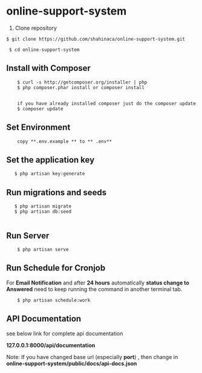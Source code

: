 ﻿# online-support-system

1. Clone repository
```
$ git clone https://github.com/shahinaca/online-support-system.git
 
 $ cd online-support-system
```
## Install with Composer

```
    $ curl -s http://getcomposer.org/installer | php
    $ php composer.phar install or composer install
    
    
    if you have already installed composer just do the composer update 
    $ composer update
```

## Set Environment

```
    copy **.env.example ** to ** .env**
```

## Set the application key

```
   $ php artisan key:generate
```

## Run migrations and seeds

```
   $ php artisan migrate
   $ php artisan db:seed
   
```
## Run Server

````
    $ php artisan serve
````
## Run Schedule for Cronjob
 For **Email Notification** and after **24 hours** automatically **status change to Answered** need to keep running the command in another terminal tab.
````
    $ php artisan schedule:work
````
## API Documentation 
see below link for complete api documentation

**127.0.0.1:8000/api/documentation**

Note: If you have changed base url (especially **port**) , then change in **online-support-system/public/docs/api-docs.json** 
